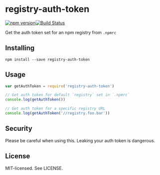# registry-auth-token

[![npm version](http://img.shields.io/npm/v/registry-auth-token.svg?style=flat-square)](http://browsenpm.org/package/registry-auth-token)[![Build Status](http://img.shields.io/travis/rexxars/registry-auth-token/master.svg?style=flat-square)](https://travis-ci.org/rexxars/registry-auth-token)

Get the auth token set for an npm registry from `.npmrc`

## Installing

```
npm install --save registry-auth-token
```

## Usage

```js
var getAuthToken = require('registry-auth-token')

// Get auth token for default `registry` set in `.npmrc`
console.log(getAuthToken())

// Get auth token for a specific registry URL
console.log(getAuthToken('//registry.foo.bar'))
```

## Security

Please be careful when using this. Leaking your auth token is dangerous.

## License

MIT-licensed. See LICENSE.
